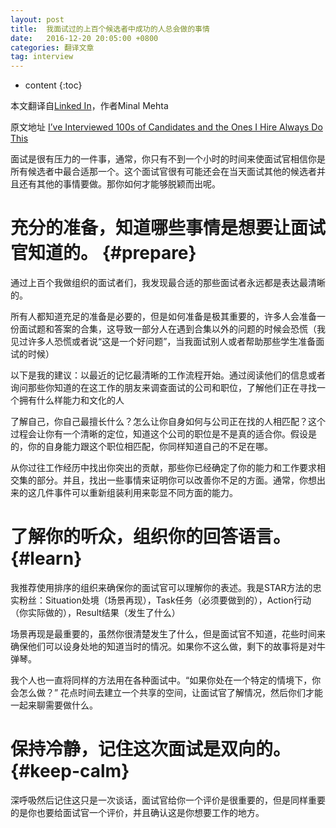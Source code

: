 ```yaml
---
layout: post
title:  我面试过的上百个候选者中成功的人总会做的事情
date:   2016-12-20 20:05:00 +0800
categories: 翻译文章
tag: interview
---
```


* content
{:toc}


本文翻译自[Linked In](https://www.linkedin.com/)，作者Minal Mehta

原文地址 [I’ve Interviewed 100s of Candidates and the Ones I Hire Always Do This](http://www.linkedin.com/pulse/20141002164029-1473578-how-to-win-an-interview-before-it-starts?midToken=AQH6jyhMOpWb0g&trk=eml-b2_content_ecosystem_digest-recommended_articles-74-null&fromEmail=fromEmail&ut=3Sa86TzhqLj6s1)


面试是很有压力的一件事，通常，你只有不到一个小时的时间来使面试官相信你是所有候选者中最合适那一个。这个面试官很有可能还会在当天面试其他的候选者并且还有其他的事情要做。那你如何才能够脱颖而出呢。

充分的准备，知道哪些事情是想要让面试官知道的。			{#prepare}
====================================

通过上百个我做组织的面试者们，我发现最合适的那些面试者永远都是表达最清晰的。

所有人都知道充足的准备是必要的，但是如何准备是极其重要的，许多人会准备一份面试题和答案的合集，这导致一部分人在遇到合集以外的问题的时候会恐慌（我见过许多人恐慌或者说“这是一个好问题”，当我面试别人或者帮助那些学生准备面试的时候）

以下是我的建议：以最近的记忆最清晰的工作流程开始。通过阅读他们的信息或者询问那些你知道的在这工作的朋友来调查面试的公司和职位，了解他们正在寻找一个拥有什么样能力和文化的人

了解自己，你自己最擅长什么？怎么让你自身如何与公司正在找的人相匹配？这个过程会让你有一个清晰的定位，知道这个公司的职位是不是真的适合你。假设是的，你的自身能力跟这个职位相匹配，你同样知道自己的不足在哪。

从你过往工作经历中找出你突出的贡献，那些你已经确定了你的能力和工作要求相交集的部分。并且，找出一些事情来证明你可以改善你不足的方面。通常，你想出来的这几件事件可以重新组装利用来彰显不同方面的能力。

了解你的听众，组织你的回答语言。			{#learn}
====================================

我推荐使用排序的组织来确保你的面试官可以理解你的表述。我是STAR方法的忠实粉丝：Situation处境（场景再现），Task任务（必须要做到的），Action行动（你实际做的），Result结果（发生了什么）

场景再现是最重要的，虽然你很清楚发生了什么，但是面试官不知道，花些时间来确保他们可以设身处地的知道当时的情况。如果你不这么做，剩下的故事将是对牛弹琴。

我个人也一直将同样的方法用在各种面试中。“如果你处在一个特定的情境下，你会怎么做？” 花点时间去建立一个共享的空间，让面试官了解情况，然后你们才能一起来聊需要做什么。

保持冷静，记住这次面试是双向的。			{#keep-calm}
====================================

深呼吸然后记住这只是一次谈话，面试官给你一个评价是很重要的，但是同样重要的是你也要给面试官一个评价，并且确认这是你想要工作的地方。